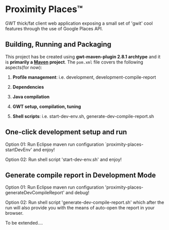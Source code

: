 Proximity Places™
=================
GWT thick/fat client web application exposing a small set of 'gwit' cool features through the use of Google Places API.

Building, Running and Packaging
-------------------------------
This project has be created using **gwt-maven-plugin 2.8.1 archtype** and it is **primarily a [Maven](https://maven.apache.org/) project**. The `pom.xml` file covers the following aspects(for now):

1. **Profile management**: i.e. development, development-compile-report

2. **Dependencies**

3. **Java compilation**

4. **GWT setup, compilation, tuning**

5. **Shell scripts**: i.e. start-dev-env.sh, generate-dev-compile-report.sh


One-click development setup and run
-----------------------------------
Option 01: Run Eclipse maven run configuration `proximity-places-startDevEnv' and enjoy!

Option 02: Run shell script 'start-dev-env.sh' and enjoy!


Generate compile report in Development Mode
-------------------------------------------
Option 01: Run Eclipse maven run configuration 'proximity-places-generateDevCompileReport' and debug!

Option 02: Run shell script 'generate-dev-compile-report.sh' which after the run will also provide you with the means of auto-open the report in your browser.

To be extended....